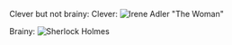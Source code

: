 Clever but not brainy: 
Clever:
![Irene Adler "The Woman"](http://33.media.tumblr.com/bb26376de027a6e359415cbb721731a8/tumblr_inline_n1rmk2Vh8U1qgp297.gif"Clever")

Brainy:
![Sherlock Holmes](http://img09.deviantart.net/13c4/i/2012/007/4/0/new_sherlock_holmes_by_allegator-d4ll8lp.jpg "Brainy")


